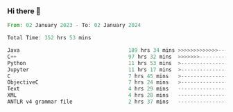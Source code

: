 ### Hi there 👋

<!--
**luoxuanzao/luoxuanzao** is a ✨ _special_ ✨ repository because its `README.md` (this file) appears on your GitHub profile.

Here are some ideas to get you started:

- 🔭 I’m currently working on ...
- 🌱 I’m currently learning ...
- 👯 I’m looking to collaborate on ...
- 🤔 I’m looking for help with ...
- 💬 Ask me about ...
- 📫 How to reach me: ...
- 😄 Pronouns: ...
- ⚡ Fun fact: ...
-->

<!--START_SECTION:waka-->

```rust
From: 02 January 2023 - To: 02 January 2024

Total Time: 352 hrs 53 mins

Java                                   189 hrs 34 mins >>>>>>>>>>>>>------------   53.50 %
C++                                    97 hrs 32 mins  >>>>>>>------------------   27.52 %
Python                                 11 hrs 53 mins  >------------------------   03.35 %
Jupyter                                11 hrs 17 mins  >------------------------   03.19 %
C                                      7 hrs 45 mins   >------------------------   02.19 %
ObjectiveC                             7 hrs 24 mins   >------------------------   02.09 %
Text                                   4 hrs 29 mins   -------------------------   01.27 %
XML                                    4 hrs 28 mins   -------------------------   01.26 %
ANTLR v4 grammar file                  2 hrs 37 mins   -------------------------   00.74 %
```

<!--END_SECTION:waka-->